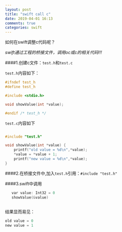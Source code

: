 ```yaml
---
layout: post
title: "swift call c"
date: 2019-04-01 16:13
comments: true
categories: swift
---
```



如何在swift调整c代码呢？

*swift通过工程的桥接文件，调用oc或c的相关代码!!!*


####1.创建c文件：`test.h`和`test.c`

`test.h`内容如下：

```objective-c
#ifndef test_h
#define test_h

#include <stdio.h>

void showValue(int *value);

#endif /* test_h */

```

`test.c`内容如下


```objective-c

#include "test.h"

void showValue(int *value) {
    printf("old value = %d\n",*value);
    *value = *value + 1;
    printf("new value = %d\n",*value);
}

```


####2.在桥接文件中,加入`test.h`引用：`#include "test.h"`

####3.swift中调用

```objective-c
   var value: Int32 = 0
   showValue(&value)
   
```

结果显而易见：

```objective-c
old value = 0
new value = 1

```

